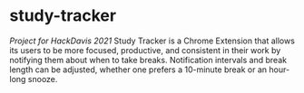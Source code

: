 # study-tracker

*Project for HackDavis 2021*
Study Tracker is a Chrome Extension that allows its users to be more focused, productive, and consistent in their work by notifying them about when to take breaks. Notification intervals and break length can be adjusted, whether one prefers a 10-minute break or an hour-long snooze.
